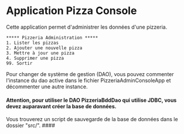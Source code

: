 ﻿# Application Pizza Console

Cette application permet d'administrer les données d'une pizzeria.

```
***** Pizzeria Administration *****
1. Lister les pizzas
2. Ajouter une nouvelle pizza
3. Mettre à jour une pizza
4. Supprimer une pizza
99. Sortir
```


Pour changer de système de gestion (DAO), vous pouvez commenter l'instance du dao active dans le fichier
PizzeriaAdminConsoleApp et décommenter une autre instance.

#### Attention, pour utiliser le DAO PizzeriaBddDao qui utilise JDBC, vous devez auparavant créer la base de données.
Vous trouverez un script de sauvegarde de la base de données dans le dossier "src/". ####

